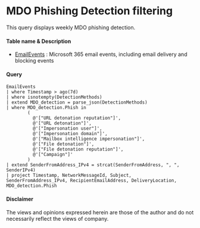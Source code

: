 # MDO Phishing Detection filtering
This query displays weekly MDO phishing detection.

#### Table name & Description
- [EmailEvents](https://learn.microsoft.com/en-us/microsoft-365/security/defender/advanced-hunting-emailevents-table?view=o365-worldwide) : Microsoft 365 email events, including email delivery and blocking events

#### Query
```kusto
EmailEvents
| where Timestamp > ago(7d)
| where isnotempty(DetectionMethods)
| extend MDO_detection = parse_json(DetectionMethods)
| where MDO_detection.Phish in 
        (
          @'["URL detonation reputation"]',
          @'["URL detonation"]',
          @'["Impersonation user"]',
          @'["Impersonation domain"]',
          @'["Mailbox intelligence impersonation"]',
          @'["File detonation"]',
          @'["File detonation reputation"]',
          @'["Campaign"]'
        )
| extend SenderFromAddress_IPv4 = strcat(SenderFromAddress, ", ", SenderIPv4)
| project Timestamp, NetworkMessageId, Subject, SenderFromAddress_IPv4, RecipientEmailAddress, DeliveryLocation, MDO_detection.Phish
```

#### <Result>

#### Disclaimer
The views and opinions expressed herein are those of the author and do not necessarily reflect the views of company.
